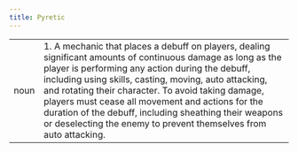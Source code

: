 ```yaml
---
title: Pyretic
---
```

| | |
| --- | --- |
| noun | 1.  	A mechanic that places a debuff on players, dealing significant amounts of continuous damage as long as the player is performing any action during the debuff, including using skills, casting, moving, auto attacking, and rotating their character. To avoid taking damage, players must cease all movement and actions for the duration of the debuff, including sheathing their weapons or deselecting the enemy to prevent themselves from auto attacking.	|
